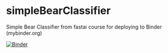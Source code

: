 # simpleBearClassifier
Simple Bear Classifier from fastai course for deploying to Binder (mybinder.org)

[![Binder](https://mybinder.org/badge_logo.svg)](https://mybinder.org/v2/gh/gamankr/simpleBearClassifier.git/master?urlpath=%2Fvoila%2Frender%2Fbear_classifier.ipynb)
